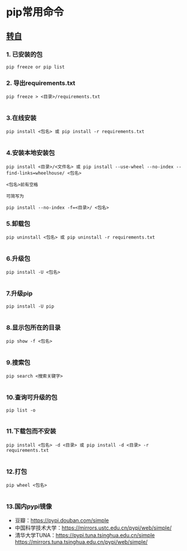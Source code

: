# pip常用命令
[转自](http://me.iblogc.com/2015/01/01/pip%E5%B8%B8%E7%94%A8%E5%91%BD%E4%BB%A4/)
---
### 1. 已安装的包

```
pip freeze or pip list
```
### 2. 导出requirements.txt

```
pip freeze > <目录>/requirements.txt


```
### 3.在线安装

```
pip install <包名> 或 pip install -r requirements.txt


```
### 4.安装本地安装包

```
pip install <目录>/<文件名> 或 pip install --use-wheel --no-index --find-links=wheelhouse/ <包名>

<包名>前有空格

可简写为

pip install --no-index -f=<目录>/ <包名>

```
### 5.卸载包

```
pip uninstall <包名> 或 pip uninstall -r requirements.txt


```
### 6.升级包

```
pip install -U <包名>


```
### 7.升级pip

```
pip install -U pip


```
### 8.显示包所在的目录

```
pip show -f <包名>


```
### 9.搜索包

```
pip search <搜索关键字>


```
### 10.查询可升级的包

```
pip list -o


```
### 11.下载包而不安装

```
pip install <包名> -d <目录> 或 pip install -d <目录> -r requirements.txt


```
### 12.打包

```
pip wheel <包名>


```
### 13.国内pypi镜像
- 豆瓣：https://pypi.douban.com/simple
- 中国科学技术大学：https://mirrors.ustc.edu.cn/pypi/web/simple/
- 清华大学TUNA：https://pypi.tuna.tsinghua.edu.cn/simple
https://mirrors.tuna.tsinghua.edu.cn/pypi/web/simple/